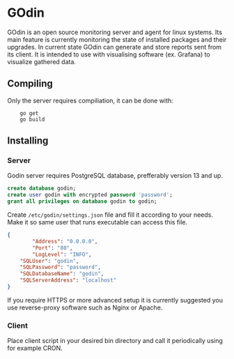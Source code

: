 # GOdin

GOdin is an open source monitoring server and agent for linux systems. Its main feature is currently monitoring the state of installed packages and their upgrades.
In current state GOdin can generate and store reports sent from its client. It is intended to use with visualising software (ex. Grafana) to visualize gathered data.

## Compiling

Only the server requires compiliation, it can be done with:

```
	go get
	go build
```

## Installing

### Server

Godin server requires PostgreSQL database, prefferably version 13 and up.

```sql
create database godin;
create user godin with encrypted password 'password';
grant all privileges on database godin to godin;
```

Create `/etc/godin/settings.json` file and fill it according to your needs. Make it so same user that runs executable can access this file.

```json
{
        "Address": "0.0.0.0",
        "Port": "80",
        "LogLevel": "INFO",
	"SQLUser": "godin",
	"SQLPassword": "password",
	"SQLDatabaseName": "godin",
	"SQLServerAddress": "localhost"
}
```

If you require HTTPS or more advanced setup it is currently suggested you use reverse-proxy software such as Nginx or Apache.

### Client

Place client script in your desired bin directory and call it periodically using for example CRON.
